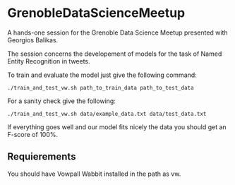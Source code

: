 # GrenobleDataScienceMeetup

A hands-one session for the Grenoble Data Science Meetup presented with Georgios Balikas.

The session concerns the developement of models for the task of Named Entity Recognition in tweets.

To train and evaluate the model just give the following command:

`
./train_and_test_vw.sh path_to_train_data path_to_test_data
`

For a sanity check give the following:

`
./train_and_test_vw.sh data/example_data.txt data/test_data.txt
`

If everything goes well and our model fits nicely the data you should get an F-score of 100%.

## Requierements

You should have Vowpall Wabbit installed in the path as vw.
